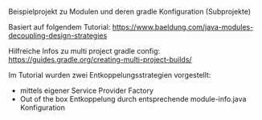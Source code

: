 Beispielprojekt zu Modulen und deren gradle Konfiguration (Subprojekte)

Basiert auf folgendem Tutorial: https://www.baeldung.com/java-modules-decoupling-design-strategies

Hilfreiche Infos zu multi project gradle config: https://guides.gradle.org/creating-multi-project-builds/


Im Tutorial wurden zwei Entkoppelungsstrategien vorgestellt:
* mittels eigener Service Provider Factory
* Out of the box Entkoppelung durch entsprechende module-info.java Konfiguration